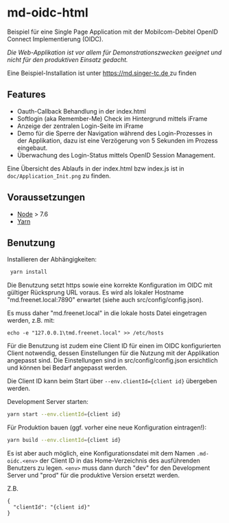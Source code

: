 # md-oidc-html

Beispiel für eine Single Page Application mit der Mobilcom-Debitel OpenID Connect
Implementierung (OIDC).

*Die Web-Applikation ist vor allem für Demonstrationszwecken geeignet und nicht
für den produktiven Einsatz gedacht.*

Eine Beispiel-Installation ist unter [https://md.singer-tc.de ](https://md.singer-tc.de) zu finden

## Features

* Oauth-Callback Behandlung in der index.html
* Softlogin (aka Remember-Me) Check im Hintergrund mittels iFrame
* Anzeige der zentralen Login-Seite im iFrame
* Demo für die Sperre der Navigation während des Login-Prozesses in der Applikation,
  dazu ist eine Verzögerung von 5 Sekunden im Prozess eingebaut.
* Überwachung des Login-Status mittels OpenID Session Management.

Eine Übersicht des Ablaufs in der index.html bzw index.js ist in
``doc/Application_Init.png`` zu finden.

## Voraussetzungen

* [Node](https://nodejs.org) > 7.6
* [Yarn](https://yarnpkg.com)

## Benutzung

Installieren der Abhängigkeiten:

```sh
 yarn install 
```

Die Benutzung setzt https sowie eine korrekte Konfiguration im OIDC mit gültiger 
Rücksprung URL voraus. Es wird als lokaler Hostname "md.freenet.local:7890"
erwartet (siehe auch src/config/config.json).

Es muss daher "md.freenet.local" in die lokale hosts Datei eingetragen werden, z.B. mit:

```echo -e "127.0.0.1\tmd.freenet.local" >> /etc/hosts``` 

Für die Benutzung ist zudem eine Client ID für einen im OIDC konfigurierten 
Client notwendig, dessen Einstellungen für die Nutzung mit der Applikation
angepasst sind. Die Einstellungen sind in src/config/config.json ersichtlich
und können bei Bedarf angepasst werden.

Die Client ID kann beim Start über ``--env.clientId={client id}`` übergeben werden.

Development Server starten:

```sh
yarn start --env.clientId={client id}
```

Für Produktion bauen (ggf. vorher eine neue Konfiguration eintragen!):

```sh
yarn build --env.clientId={client id}
```

Es ist aber auch möglich, eine Konfigurationsdatei mit dem Namen ``.md-oidc.<env>`` der Client ID 
in das Home-Verzeichnis des ausführenden Benutzers zu legen. ``<env>`` muss dann durch "dev" 
for den Development Server und "prod" für die produktive Version ersetzt werden.

Z.B.
```cat ~/.md-oidc.dev
{
  "clientId": "{client id}"
}
```
